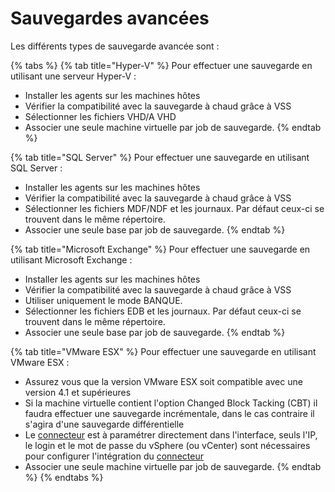 # Sauvegardes avancées

Les différents types de sauvegarde avancée sont :

{% tabs %}
{% tab title="Hyper-V" %}
Pour effectuer une sauvegarde en utilisant une serveur Hyper-V : 

* Installer les agents sur les machines hôtes
* Vérifier la compatibilité avec la sauvegarde à chaud grâce à VSS
* Sélectionner les fichiers VHD/A VHD
* Associer une seule machine virtuelle par job de sauvegarde.
{% endtab %}

{% tab title="SQL Server" %}
Pour effectuer une sauvegarde en utilisant SQL Server : 

* Installer les agents sur les machines hôtes
* Vérifier la compatibilité avec la sauvegarde à chaud grâce à VSS
* Sélectionner les fichiers MDF/NDF et les journaux. Par défaut ceux-ci se trouvent dans le même répertoire.
* Associer une seule base par job de sauvegarde.
{% endtab %}

{% tab title="Microsoft Exchange" %}
Pour effectuer une sauvegarde en utilisant Microsoft Exchange : 

* Installer les agents sur les machines hôtes
* Vérifier la compatibilité avec la sauvegarde à chaud grâce à VSS
* Utiliser uniquement le mode BANQUE.
* Sélectionner les fichiers EDB et les journaux. Par défaut ceux-ci se trouvent dans le même répertoire.
*  Associer une seule base par job de sauvegarde.
{% endtab %}

{% tab title="VMware ESX" %}
Pour effectuer une sauvegarde en utilisant VMware ESX : 

* Assurez vous que la version VMware ESX soit compatible avec une version 4.1 et supérieures
* Si la machine virtuelle contient l'option Changed Block Tacking \(CBT\) il faudra effectuer une sauvegarde incrémentale, dans le cas contraire il s'agira d'une sauvegarde différentielle
* Le [connecteur](https://docs.yoobackup.fr/~/edit/drafts/-LZZqqmegTeaDH7RMDwR/installation/installation-des-agents-de-sauvegarde/configuration-connecteur-vmware) est à paramétrer directement dans l'interface, seuls l'IP, le login et le mot de passe du vSphere \(ou vCenter\) sont nécessaires pour configurer l'intégration du [connecteur](https://docs.yoobackup.fr/~/edit/drafts/-LZZqqmegTeaDH7RMDwR/installation/installation-des-agents-de-sauvegarde/configuration-connecteur-vmware)
*  Associer une seule machine virtuelle par job de sauvegarde.
{% endtab %}
{% endtabs %}

